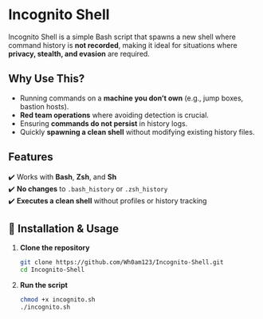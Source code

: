 # Incognito Shell

Incognito Shell is a simple Bash script that spawns a new shell where command history is **not recorded**, making it ideal for situations where **privacy, stealth, and evasion** are required. 

##  Why Use This?
- Running commands on a **machine you don’t own** (e.g., jump boxes, bastion hosts).
- **Red team operations** where avoiding detection is crucial.
- Ensuring **commands do not persist** in history logs.
- Quickly **spawning a clean shell** without modifying existing history files.

##  Features
✔️ Works with **Bash**, **Zsh**, and **Sh**  
✔️ **No changes** to `.bash_history` or `.zsh_history`  
✔️ **Executes a clean shell** without profiles or history tracking  

## 🚀 Installation & Usage

1. **Clone the repository**  
   ```sh
   git clone https://github.com/Wh0am123/Incognito-Shell.git
   cd Incognito-Shell
   ```
2. **Run the script**  
   ```sh
   chmod +x incognito.sh
   ./incognito.sh
   ```

